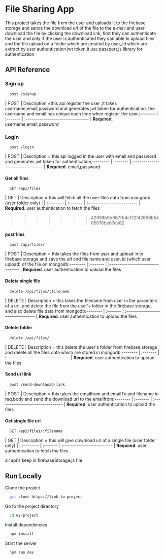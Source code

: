 
# File Sharing App

This project takes the file from the user and uploads it to the firebase storage and sends the download url of the file to the e-mail and user download the file by clicking the download link,
first they can authenticate the user and only if the user is authenticated they can able to upload files and the file upload on a folder which are created by user_id which are extract by user authentication jwt token,it use passport.js library for authentication

## API Reference


### Sign up

```http
  post /signup
```

 |   POST    | Description  =this api register the user ,it takes username,email,password  and generates jwt token for authentication. the username and email has unique each time when register the user,:-------- | :------- | :-------------------------------- |
 **Required**. username,email,password



### Login

```http
  post /login
```

 |   POST    | Description = this api logged in  the user with email and password and  generates jwt token for authentication,:-------- | :------- | :-------------------------------- |
 **Required**. email,password




#### Get all files

```http
  GET /api/files
```


 |  GET   | Description = this will fetch all the user files data from mongodb (user folder only)            |
| :-------- | :------- | :------------------------- |
 **Required**. user authentication to fetch the files
>>>>>>> 42068b9b967fb4cf72f42659b5405676be67ee62

#### post files

```http
  post /api/files/
```

 |   POST    | Description  =                     this takes the files from user and upload in to firebase storage and save the url and file name and user_id (which user upload) of the file on  mongodb:-------- | :------- | :-------------------------------- |
 **Required**. user authentication to upload the files




#### Delete single file

```http
  delete /api/files/:filename
```


| DELETE | Description  = this takes the filename from user in the paramters of a url, and delete the file from the user's folder in the firebase storage, and also delete file data from   mongodb:-------- | :------- | :-------------------------------- |
 **Required**. user authentication to upload the files


 

 #### Delete folder

```http
  delete /api/files/
```


| DELETE | Description  = this delete the user's folder from firebase storage and delete all the files data which are stored  in   mongodb:-------- | :------- | :-------------------------------- |
 **Required**. user authentication to upload the files




 #### Send url link

```http
  post /send-downlaoad-link
```


| POST | Description  = this takes the emailfrom and emailTo  and filename in req.body and send the download url to the emailfrom:-------- | :------- | :-------------------------------- |
 **Required**. user authentication to upload the files



#### Get single file url

```http
  GET /api/files/:filename
```


 |  GET   | Description = this will give download url of a single file (user folder only)            |
| :-------- | :------- | :------------------------- |
 **Required**. user authentication to fetch the files




all api's keep in firebaseStorage.js file


## Run Locally

Clone the project

```bash
  git clone https://link-to-project
```

Go to the project directory

```bash
  cd my-project
```

Install dependencies

```bash
  npm install
```

Start the server

```bash
  npm run dev
```


